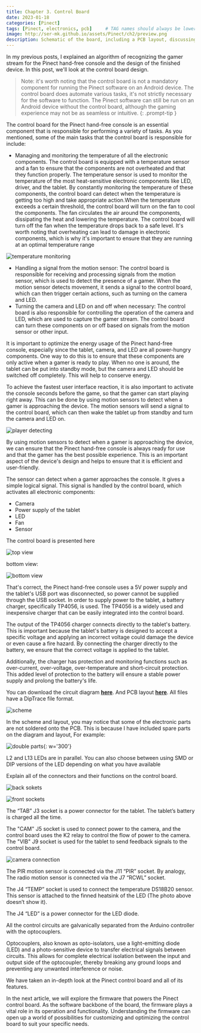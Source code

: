 ```yaml
---
title: Chapter 3. Control Board
date: 2023-01-18
categories: [Pinect]
tags: [Pinect, electronics, pcb]     # TAG names should always be lowercase
image: http://ser-mk.github.io/assets/Pinect/ch2/preview.png
description: Schematic of the board, including a PCB layout, discussing the various components and their functionality of Pinect game console
---
```



In my previous posts, I explained an algorithm of recognizing the gamer stream for the Pinect hand-free console and the design of the finished device. In this post, we'll look at the control board design.

> Note: it's worth noting that the control board is not a mandatory component for running the Pinect software on an Android device. The control board does automate various tasks, it's not strictly necessary for the software to function. The Pinect software can still be run on an Android device without the control board, although the gaming experience may not be as seamless or intuitive.
{: .prompt-tip }

The control board for the Pinect hand-free console is an essential component that is responsible for performing a variety of tasks. As you mentioned, some of the main tasks that the control board is responsible for include:

- Managing and monitoring the temperature of all the electronic components. The control board is equipped with a temperature sensor and a fan to ensure that the components are not overheated and that they function properly. The temperature sensor is used to monitor the temperature of the most heat-sensitive electronic components like LED, driver, and the tablet. By constantly monitoring the temperature of these components, the control board can detect when the temperature is getting too high and take appropriate action.When the temperature exceeds a certain threshold, the control board will turn on the fan to cool the components. The fan circulates the air around the components, dissipating the heat and lowering the temperature. The control board will turn off the fan when the temperature drops back to a safe level. It's worth noting that overheating can lead to damage in electronic components, which is why it's important to ensure that they are running at an optimal temperature range

![temperature monitoring](/assets/Pinect/ch2/temp.webp)

- Handling a signal from the motion sensor: The control board is responsible for receiving and processing signals from the motion sensor, which is used to detect the presence of a gamer. When the motion sensor detects movement, it sends a signal to the control board, which can then trigger certain actions, such as turning on the camera and LED.
- Turning the camera and LED on and off when necessary: The control board is also responsible for controlling the operation of the camera and LED, which are used to capture the gamer stream. The control board can turn these components on or off based on signals from the motion sensor or other input.

It is important to optimize the energy usage of the Pinect hand-free console, especially since the tablet, camera, and LED are all power-hungry components. One way to do this is to ensure that these components are only active when a gamer is ready to play. When no one is around, the tablet can be put into standby mode, but the camera and LED should be switched off completely. This will help to conserve energy.

To achieve the fastest user interface reaction, it is also important to activate the console seconds before the game, so that the gamer can start playing right away. This can be done by using motion sensors to detect when a gamer is approaching the device. The motion sensors will send a signal to the control board, which can then wake the tablet up from standby and turn the camera and LED on.

![player detecting](/assets/Pinect/ch2/player_detecting.webp)

By using motion sensors to detect when a gamer is approaching the device, we can ensure that the Pinect hand-free console is always ready for use and that the gamer has the best possible experience. This is an important aspect of the device's design and helps to ensure that it is efficient and user-friendly.

The sensor can detect when a gamer approaches the console. It gives a simple logical signal. This signal is handled by the control board, which activates all electronic components:

- Camera
- Power supply of the tablet
- LED
- Fan
- Sensor

The control board is presented here

![top view](/assets/Pinect/ch2/top_view.webp)

bottom view:

![bottom view](/assets/Pinect/ch2/bottom_view.webp)

That's correct, the Pinect hand-free console uses a 5V power supply and the tablet's USB port was disconnected, so power cannot be supplied through the USB socket. In order to supply power to the tablet, a battery charger, specifically TP4056, is used. The TP4056 is a widely used and inexpensive charger that can be easily integrated into the control board.

The output of the TP4056 charger connects directly to the tablet's battery. This is important because the tablet's battery is designed to accept a specific voltage and applying an incorrect voltage could damage the device or even cause a fire hazard. By connecting the charger directly to the battery, we ensure that the correct voltage is applied to the tablet.

Additionally, the charger has protection and monitoring functions such as over-current, over-voltage, over-temperature and short-circuit protection. This added level of protection to the battery will ensure a stable power supply and prolong the battery's life.


You can download the circuit diagram [**here**](/assets/Pinect/ch2/scheme.dch). And PCB layout [**here**](/assets/Pinect/ch2/pcb.dip). All files have a DipTrace file format.

![scheme](/assets/Pinect/ch2/scheme.webp)

In the scheme and layout, you may notice that some of the electronic parts are not soldered onto the PCB. This is because I have included spare parts on the diagram and layout, For example:

![double parts](/assets/Pinect/ch2/double_parts.webp){: w='300'}


L2 and L13 LEDs are in parallel. You can also choose between using SMD or DIP versions of the LED depending on what you have available

Explain all of the connectors and their functions on the control board.

![back sokets](/assets/Pinect/ch2/back_sokets.webp)


![front sockets](/assets/Pinect/ch2/front_sockets.webp)


The “TAB” J3 socket is a power connector for the tablet. The tablet’s battery is charged all the time.

The "CAM" J5 socket is used to connect power to the camera, and the control board uses the K2 relay to control the flow of power to the camera. The "VIB" J9 socket is used for the tablet to send feedback signals to the control board.

![camera connection](/assets/Pinect/ch2/rele.png)

The PIR motion sensor is connected via the J11 “PIR” socket. By analogy, The radio motion sensor is connected via the J7 “RCWL” socket.

The J4 “TEMP” socket is used to connect the temperature DS18B20 sensor. This sensor is attached to the finned heatsink of the LED (The photo above doesn’t show it).

The J4 “LED” is a power connector for the LED diode.

All the control circuits are galvanically separated from the Arduino controller with the optocouplers.

Optocouplers, also known as opto-isolators, use a light-emitting diode (LED) and a photo-sensitive device to transfer electrical signals between circuits. This allows for complete electrical isolation between the input and output side of the optocoupler, thereby breaking any ground loops and preventing any unwanted interference or noise.

We have taken an in-depth look at the Pinect control board and all of its features.

In the next article, we will explore the firmware that powers the Pinect control board. As the software backbone of the board, the firmware plays a vital role in its operation and functionality. Understanding the firmware can open up a world of possibilities for customizing and optimizing the control board to suit your specific needs.